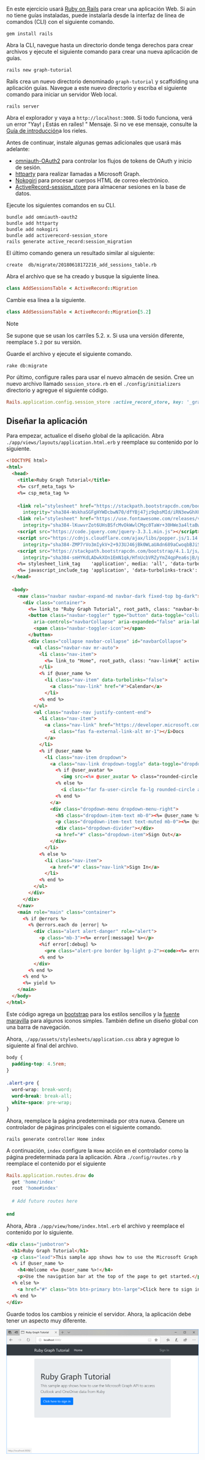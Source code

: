 <!-- markdownlint-disable MD002 MD041 -->

En este ejercicio usará [Ruby on Rails](https://rubyonrails.org/) para crear una aplicación Web. Si aún no tiene guías instaladas, puede instalarla desde la interfaz de línea de comandos (CLI) con el siguiente comando.

```Shell
gem install rails
```

Abra la CLI, navegue hasta un directorio donde tenga derechos para crear archivos y ejecute el siguiente comando para crear una nueva aplicación de guías.

```Shell
rails new graph-tutorial
```

Rails crea un nuevo directorio denominado `graph-tutorial` y scaffolding una aplicación guías. Navegue a este nuevo directorio y escriba el siguiente comando para iniciar un servidor Web local.

```Shell
rails server
```

Abra el explorador y vaya a `http://localhost:3000`. Si todo funciona, verá un error "Yay! ¡ Estás en raíles! " Mensaje. Si no ve ese mensaje, consulte la [Guía de introducción](http://guides.rubyonrails.org/)a los rieles.

Antes de continuar, instale algunas gemas adicionales que usará más adelante:

- [omniauth-OAuth2](https://github.com/omniauth/omniauth-oauth2) para controlar los flujos de tokens de OAuth y inicio de sesión.
- [httparty](https://github.com/jnunemaker/httparty) para realizar llamadas a Microsoft Graph.
- [Nokogiri](https://github.com/sparklemotion/nokogiri) para procesar cuerpos HTML de correo electrónico.
- [ActiveRecord-session_store](https://github.com/rails/activerecord-session_store) para almacenar sesiones en la base de datos.

Ejecute los siguientes comandos en su CLI.

```Shell
bundle add omniauth-oauth2
bundle add httparty
bundle add nokogiri
bundle add activerecord-session_store
rails generate active_record:session_migration
```

El último comando genera un resultado similar al siguiente:

```Shell
create  db/migrate/20180618172216_add_sessions_table.rb
```

Abra el archivo que se ha creado y busque la siguiente línea.

```ruby
class AddSessionsTable < ActiveRecord::Migration
```

Cambie esa línea a la siguiente.

```ruby
class AddSessionsTable < ActiveRecord::Migration[5.2]
```

> [!NOTE]
> Se supone que se usan los carriles 5.2. x. Si usa una versión diferente, reemplace `5.2` por su versión.

Guarde el archivo y ejecute el siguiente comando.

```Shell
rake db:migrate
```

Por último, configure raíles para usar el nuevo almacén de sesión. Cree un nuevo archivo llamado `session_store.rb` en el `./config/initializers` directorio y agregue el siguiente código.

```ruby
Rails.application.config.session_store :active_record_store, key: '_graph_app_session'
```

## <a name="design-the-app"></a>Diseñar la aplicación

Para empezar, actualice el diseño global de la aplicación. Abra `./app/views/layouts/application.html.erb` y reemplace su contenido por lo siguiente.

```html
<!DOCTYPE html>
<html>
  <head>
    <title>Ruby Graph Tutorial</title>
    <%= csrf_meta_tags %>
    <%= csp_meta_tag %>

    <link rel="stylesheet" href="https://stackpath.bootstrapcdn.com/bootstrap/4.1.1/css/bootstrap.min.css"
      integrity="sha384-WskhaSGFgHYWDcbwN70/dfYBj47jz9qbsMId/iRN3ewGhXQFZCSftd1LZCfmhktB" crossorigin="anonymous">
    <link rel="stylesheet" href="https://use.fontawesome.com/releases/v5.1.0/css/all.css"
      integrity="sha384-lKuwvrZot6UHsBSfcMvOkWwlCMgc0TaWr+30HWe3a4ltaBwTZhyTEggF5tJv8tbt" crossorigin="anonymous">
    <script src="https://code.jquery.com/jquery-3.3.1.min.js"></script>
    <script src="https://cdnjs.cloudflare.com/ajax/libs/popper.js/1.14.3/umd/popper.min.js"
      integrity="sha384-ZMP7rVo3mIykV+2+9J3UJ46jBk0WLaUAdn689aCwoqbBJiSnjAK/l8WvCWPIPm49" crossorigin="anonymous"></script>
    <script src="https://stackpath.bootstrapcdn.com/bootstrap/4.1.1/js/bootstrap.min.js"
      integrity="sha384-smHYKdLADwkXOn1EmN1qk/HfnUcbVRZyYmZ4qpPea6sjB/pTJ0euyQp0Mk8ck+5T" crossorigin="anonymous"></script>
    <%= stylesheet_link_tag    'application', media: 'all', 'data-turbolinks-track': 'reload' %>
    <%= javascript_include_tag 'application', 'data-turbolinks-track': 'reload' %>
  </head>

  <body>
    <nav class="navbar navbar-expand-md navbar-dark fixed-top bg-dark">
      <div class="container">
        <%= link_to "Ruby Graph Tutorial", root_path, class: "navbar-brand" %>
        <button class="navbar-toggler" type="button" data-toggle="collapse" data-target="#navbarCollapse"
          aria-controls="navbarCollapse" aria-expanded="false" aria-label="Toggle navigation">
          <span class="navbar-toggler-icon"></span>
        </button>
        <div class="collapse navbar-collapse" id="navbarCollapse">
          <ul class="navbar-nav mr-auto">
            <li class="nav-item">
              <%= link_to "Home", root_path, class: "nav-link#{' active' if controller.controller_name == 'home'}" %>
            </li>
            <% if @user_name %>
              <li class="nav-item" data-turbolinks="false">
                <a class="nav-link" href="#">Calendar</a>
              </li>
            <% end %>
          </ul>
          <ul class="navbar-nav justify-content-end">
            <li class="nav-item">
              <a class="nav-link" href="https://developer.microsoft.com/graph/docs/concepts/overview" target="_blank">
                <i class="fas fa-external-link-alt mr-1"></i>Docs
              </a>
            </li>
            <% if @user_name %>
              <li class="nav-item dropdown">
                <a class="nav-link dropdown-toggle" data-toggle="dropdown" href="#" role="button" aria-haspopup="true" aria-expanded="false">
                  <% if @user_avatar %>
                    <img src=<%= @user_avatar %> class="rounded-circle align-self-center mr-2" style="width: 32px;">
                  <% else %>
                    <i class="far fa-user-circle fa-lg rounded-circle align-self-center mr-2" style="width: 32px;"></i>
                  <% end %>
                </a>
                <div class="dropdown-menu dropdown-menu-right">
                  <h5 class="dropdown-item-text mb-0"><%= @user_name %></h5>
                  <p class="dropdown-item-text text-muted mb-0"><%= @user_email %></p>
                  <div class="dropdown-divider"></div>
                  <a href="#" class="dropdown-item">Sign Out</a>
                </div>
              </li>
            <% else %>
              <li class="nav-item">
                <a href="#" class="nav-link">Sign In</a>
              </li>
            <% end %>
          </ul>
        </div>
      </div>
    </nav>
    <main role="main" class="container">
      <% if @errors %>
        <% @errors.each do |error| %>
          <div class="alert alert-danger" role="alert">
            <p class="mb-3"><%= error[:message] %></p>
            <%if error[:debug] %>
              <pre class="alert-pre border bg-light p-2"><code><%= error[:debug] %></code></pre>
            <% end %>
          </div>
        <% end %>
      <% end %>
      <%= yield %>
    </main>
  </body>
</html>
```

Este código agrega un [bootstrap](http://getbootstrap.com/) para los estilos sencillos y la [fuente maravilla](https://fontawesome.com/) para algunos iconos simples. También define un diseño global con una barra de navegación.

Ahora, `./app/assets/stylesheets/application.css` abra y agregue lo siguiente al final del archivo.

```css
body {
  padding-top: 4.5rem;
}

.alert-pre {
  word-wrap: break-word;
  word-break: break-all;
  white-space: pre-wrap;
}
```

Ahora, reemplace la página predeterminada por otra nueva. Genere un controlador de páginas principales con el siguiente comando.

```Shell
rails generate controller Home index
```

A continuación, `index` configure la `Home` acción en el controlador como la página predeterminada para la aplicación. Abra `./config/routes.rb` y reemplace el contenido por el siguiente

```ruby
Rails.application.routes.draw do
  get 'home/index'
  root 'home#index'

  # Add future routes here

end
```

Ahora, Abra `./app/view/home/index.html.erb` el archivo y reemplace el contenido por lo siguiente.

```html
<div class="jumbotron">
  <h1>Ruby Graph Tutorial</h1>
  <p class="lead">This sample app shows how to use the Microsoft Graph API to access Outlook and OneDrive data from Ruby</p>
  <% if @user_name %>
    <h4>Welcome <%= @user_name %>!</h4>
    <p>Use the navigation bar at the top of the page to get started.</p>
  <% else %>
    <a href="#" class="btn btn-primary btn-large">Click here to sign in</a>
  <% end %>
</div>
```

Guarde todos los cambios y reinicie el servidor. Ahora, la aplicación debe tener un aspecto muy diferente.

![Una captura de pantalla de la Página principal rediseñada](./images/create-app-01.png)
